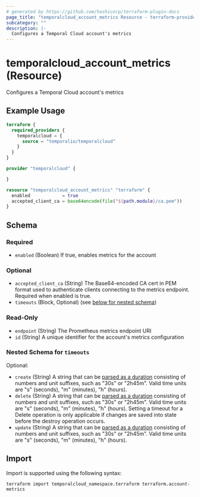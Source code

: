 ```yaml
---
# generated by https://github.com/hashicorp/terraform-plugin-docs
page_title: "temporalcloud_account_metrics Resource - terraform-provider-temporalcloud"
subcategory: ""
description: |-
  Configures a Temporal Cloud account's metrics
---
```


# temporalcloud_account_metrics (Resource)

Configures a Temporal Cloud account's metrics

## Example Usage

```terraform
terraform {
  required_providers {
    temporalcloud = {
      source = "temporalio/temporalcloud"
    }
  }
}

provider "temporalcloud" {

}

resource "temporalcloud_account_metrics" "terraform" {
  enabled            = true
  accepted_client_ca = base64encode(file("${path.module}/ca.pem"))
}
```

<!-- schema generated by tfplugindocs -->
## Schema

### Required

- `enabled` (Boolean) If true, enables metrics for the account

### Optional

- `accepted_client_ca` (String) The Base64-encoded CA cert in PEM format used to authenticate clients connecting to the metrics endpoint. Required when enabled is true.
- `timeouts` (Block, Optional) (see [below for nested schema](#nestedblock--timeouts))

### Read-Only

- `endpoint` (String) The Prometheus metrics endpoint URI
- `id` (String) A unique identifier for the account's metrics configuration

<a id="nestedblock--timeouts"></a>
### Nested Schema for `timeouts`

Optional:

- `create` (String) A string that can be [parsed as a duration](https://pkg.go.dev/time#ParseDuration) consisting of numbers and unit suffixes, such as "30s" or "2h45m". Valid time units are "s" (seconds), "m" (minutes), "h" (hours).
- `delete` (String) A string that can be [parsed as a duration](https://pkg.go.dev/time#ParseDuration) consisting of numbers and unit suffixes, such as "30s" or "2h45m". Valid time units are "s" (seconds), "m" (minutes), "h" (hours). Setting a timeout for a Delete operation is only applicable if changes are saved into state before the destroy operation occurs.
- `update` (String) A string that can be [parsed as a duration](https://pkg.go.dev/time#ParseDuration) consisting of numbers and unit suffixes, such as "30s" or "2h45m". Valid time units are "s" (seconds), "m" (minutes), "h" (hours).

## Import

Import is supported using the following syntax:

```shell
terraform import temporalcloud_namespace.terraform terraform.account-metrics
```
